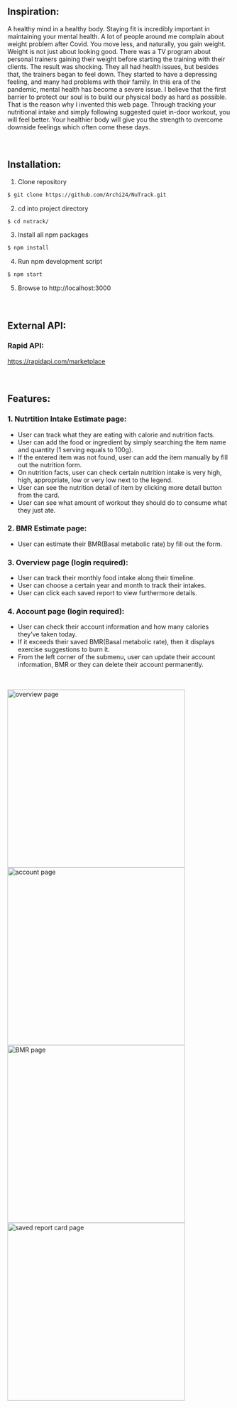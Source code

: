## Inspiration:
A healthy mind in a healthy body. Staying fit is incredibly important in maintaining your mental health. A lot of people around me complain about weight problem after Covid. You move less, and naturally, you gain weight. Weight is not just about looking good. There was a TV program about personal trainers gaining their weight before starting the training with their clients. The result was shocking. They all had health issues, but besides that, the trainers began to feel down. They started to have a depressing feeling, and many had problems with their family. In this era of the pandemic, mental health has become a severe issue. I believe that the first barrier to protect our soul is to build our physical body as hard as possible. That is the reason why I invented this web page. Through tracking your nutritional intake and simply following suggested quiet in-door workout, you will feel better. Your healthier body will give you the strength to overcome downside feelings which often come these days.
<br/><br/><br/>

## Installation:
1. Clone repository
```bash
$ git clone https://github.com/Archi24/NuTrack.git
```
2. cd into project directory
```bash
$ cd nutrack/
```
3. Install all npm packages
```bash
$ npm install
```
4. Run npm development script
```bash
$ npm start
```
5. Browse to http://localhost:3000
<br/><br/><br/>

## External API:
### Rapid API:
https://rapidapi.com/marketplace
<br/><br/><br/>

## Features:
### 1. Nutrtition Intake Estimate page:
  - User can track what they are eating with calorie and nutrition facts.
  - User can add the food or ingredient by simply searching the item name and quantity (1 serving equals to 100g). 
  - If the entered item was not found, user can add the item manually by fill out the nutrition form. 
  - On nutrition facts, user can check certain nutrition intake is very high, high, appropriate, low or very low next to the legend. 
  - User can see the nutrition detail of item by clicking more detail button from the card. 
  - User can see what amount of workout they should do to consume what they just ate.
  
### 2. BMR Estimate page:
  - User can estimate their BMR(Basal metabolic rate) by fill out the form.

### 3. Overview page (login required):
  - User can track their monthly food intake along their timeline. 
  - User can choose a certain year and month to track their intakes. 
  - User can click each saved report to view furthermore details.
### 4. Account page (login required):
  - User can check their account information and how many calories they’ve taken today. 
  - If it exceeds their saved BMR(Basal metabolic rate), then it displays exercise suggestions to burn it. 
  - From the left corner of the submenu, user can update their account information, BMR or they can delete their account permanently.
<br/><br/><br/>


  <img src="public/ReadMeImgs/overview.png" alt="overview page" width="400px" height="auto">
  <img src="public/ReadMeImgs/nutrack-account.png" alt="account page" width="400px" height="auto">
  <img src="public/ReadMeImgs/nutrack-bmr.png" alt="BMR page" width="400px" height="auto">
  <img src="public/ReadMeImgs/nutrack-overview-card.png" alt="saved report card page" width="400px" height="auto">
</div>
